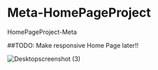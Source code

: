 # Meta-HomePageProject
HomePageProject-Meta

##TODO: Make responsive Home Page later!!

![Desktopscreenshot (3)](https://github.com/user-attachments/assets/958e5991-be46-48f1-8bf8-c2330bc32da9)
